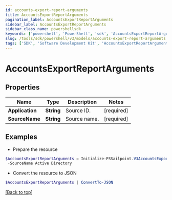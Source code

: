 ```yaml
---
id: accounts-export-report-arguments
title: AccountsExportReportArguments
pagination_label: AccountsExportReportArguments
sidebar_label: AccountsExportReportArguments
sidebar_class_name: powershellsdk
keywords: ['powershell', 'PowerShell', 'sdk', 'AccountsExportReportArguments', 'AccountsExportReportArguments'] 
slug: /tools/sdk/powershell/v3/models/accounts-export-report-arguments
tags: ['SDK', 'Software Development Kit', 'AccountsExportReportArguments', 'AccountsExportReportArguments']
---
```



# AccountsExportReportArguments

## Properties

Name | Type | Description | Notes
------------ | ------------- | ------------- | -------------
**Application** |  **String** | Source ID. | [required]
**SourceName** |  **String** | Source name. | [required]

## Examples

- Prepare the resource
```powershell
$AccountsExportReportArguments = Initialize-PSSailpoint.V3AccountsExportReportArguments  -Application 2c9180897eSourceIde781782f705b9 `
 -SourceName Active Directory
```

- Convert the resource to JSON
```powershell
$AccountsExportReportArguments | ConvertTo-JSON
```


[[Back to top]](#) 

